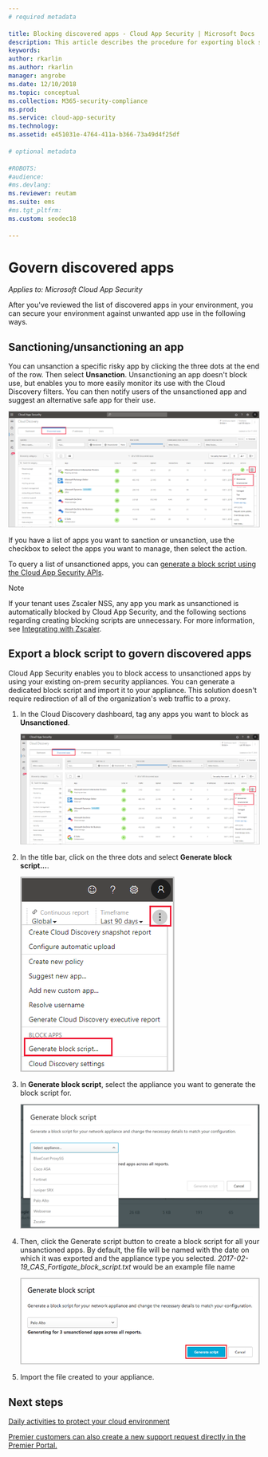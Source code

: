 ```yaml
---
# required metadata

title: Blocking discovered apps - Cloud App Security | Microsoft Docs
description: This article describes the procedure for exporting block scripts for discovered apps. 
keywords:
author: rkarlin
ms.author: rkarlin
manager: angrobe
ms.date: 12/10/2018
ms.topic: conceptual
ms.collection: M365-security-compliance
ms.prod:
ms.service: cloud-app-security
ms.technology:
ms.assetid: e451031e-4764-411a-b366-73a49d4f25df

# optional metadata

#ROBOTS:
#audience:
#ms.devlang:
ms.reviewer: reutam
ms.suite: ems
#ms.tgt_pltfrm:
ms.custom: seodec18

---
```

# Govern discovered apps

*Applies to: Microsoft Cloud App Security*

After you've reviewed the list of discovered apps in your environment, you can secure your environment against unwanted app use in the following ways.


## <a name="BKMK_SanctionApp"></a> Sanctioning/unsanctioning an app 

You can unsanction a specific risky app by clicking the three dots at the end of the row. Then select **Unsanction**. Unsanctioning an app doesn't block use, but enables you to more easily monitor its use with the Cloud Discovery filters. You can then notify users of the unsanctioned app and suggest an alternative safe app for their use.

![Tag as unsanctioned](./media/tag-as-unsanctioned.png)  

If you have a list of apps you want to sanction or unsanction, use the checkbox to select the apps you want to manage, then select the action.

To query a list of unsanctioned apps, you can [generate a block script using the Cloud App Security APIs](https://us.portal.cloudappsecurity.com/api-docs/#generate-block-script).

> [!NOTE]
> If your tenant uses Zscaler NSS, any app you mark as unsanctioned is automatically blocked by Cloud App Security, and the following sections regarding creating blocking scripts are unnecessary. For more information, see [Integrating with Zscaler](zscaler-integration.md).

## Export a block script to govern discovered apps

Cloud App Security enables you to block access to unsanctioned apps by using your existing on-prem security appliances. You can generate a dedicated block script and import it to your appliance. This solution doesn't require redirection of all of the organization's web traffic to a proxy.

1. In the Cloud Discovery dashboard, tag any apps you want to block as **Unsanctioned**.

   ![Tag as unsanctioned](./media/tag-as-unsanctioned.png)  

2. In the title bar, click on the three dots and select **Generate block script...**. 

   ![Generate block script](./media/generate-block-script.png)  

3. In **Generate block script**, select the appliance you want to generate the block script for. 

   ![Generate block script pop-up](./media/generate-block-script-popup.png)  

4. Then, click the Generate script button to create a block script for all your unsanctioned apps. By default, the file will be named with the date on which it was exported and the appliance type you selected. *2017-02-19_CAS_Fortigate_block_script.txt* would be an example file name 

   ![Generate block script button](./media/generate-block-script-button.png)  

5. Import the file created to your appliance.



## Next steps  
[Daily activities to protect your cloud environment](daily-activities-to-protect-your-cloud-environment.md)   

[Premier customers can also create a new support request directly in the Premier Portal.](https://premier.microsoft.com/)  
  
  
